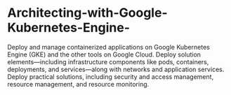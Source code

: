 # Architecting-with-Google-Kubernetes-Engine-

Deploy and manage containerized applications on Google Kubernetes Engine (GKE) and the other tools on Google Cloud. Deploy solution elements—including infrastructure components like pods, containers, deployments, and services—along with networks and application services. Deploy practical solutions, including security and access management, resource management, and resource monitoring.
